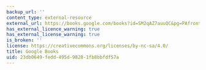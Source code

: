 ```yaml
---
backup_url: ''
content_type: external-resource
external_url: https://books.google.com/books?id=SM2qAZ7auuQC&pg=PAfrontcover#v=onepage&q&f=false
has_external_licence_warning: true
has_external_license_warning: true
is_broken: ''
license: https://creativecommons.org/licenses/by-nc-sa/4.0/
title: Google Books
uid: 23db0649-fedd-495d-9828-1fb8bbfdf57a
---
```

